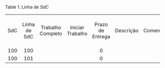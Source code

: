 <div id="d238305e1" class="table">

<div class="table-title">

Table 1. Linha de
SdC

</div>

<div class="table-contents">

|     |              |                   |                  |                  |           |                  |            |                                    |         |
| :-: | :----------: | :---------------: | :--------------: | :--------------: | :-------: | :--------------: | :--------: | :--------------------------------: | :-----: |
| SdC | Linha de SdC | Trabalho Completo | Iniciar Trabalho | Prazo de Entrega | Descrição | Comentário/Ajuda | Linha Núm. | Instância do Conjunto de Atributos | Produto |
| 100 |     100      |                   |                  |        0         |           |                  |     10     |                 0                  |   128   |
| 100 |     101      |                   |                  |        0         |           |                  |     20     |                 0                  |   129   |

</div>

</div>
